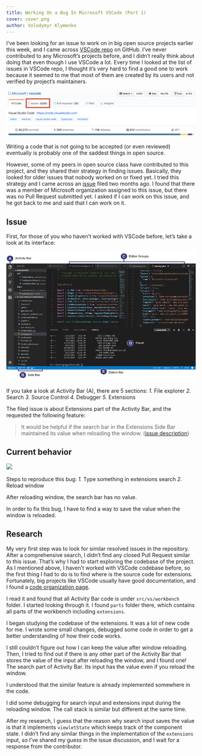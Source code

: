 ```yaml
---
title: Working On a Bug In Microsoft VSCode (Part 1)
cover: cover.png
author: Volodymyr Klymenko
---
```


<re-img src="cover.png"></re-img>

I’ve been looking for an issue to work on in big open source projects earlier this week, and I came across <a href="https://github.com/Microsoft/vscode" target="_blank" rel="noopener noreferrer">VSCode repo</a> on GitHub. I’ve never contributed to any Microsoft’s projects before, and I didn’t really think about doing that even though I use VSCode a lot. Every time I looked at the list of issues in VSCode repo, I thought it’s very hard to find a good one to work because it seemed to me that most of them are created by its users and not verified by project’s maintainers.

<img src="1.png" />

Writing a code that is not going to be accepted (or even reviewed) eventually is probably one of the saddest things in open source.

However, some of my peers in open source class have contributed to this project, and they shared their strategy in finding issues. Basically, they looked for older issues that nobody worked on or fixed yet. I tried this strategy and I came across an <a href="https://github.com/Microsoft/vscode/issues/64669" target="_blank" rel="noopener noreferrer">issue</a> filed two months ago. I found that there was a member of Microsoft organization assigned to this issue, but there was no Pull Request submitted yet. I asked if I can work on this issue, and he got back to me and said that I can work on it.

## Issue

First, for those of you who haven’t worked with VSCode before, let’s take a look at its interface:

<img src="2.png" />

If you take a look at Activity Bar (A), there are 5 sections:
_1._ File explorer
_2._ Search
_3._ Source Control
_4._ Debugger
_5._ Extensions

The filed issue is about Extensions part of the Activity Bar, and the requested the following feature:
> It would be helpful if the search bar in the Extensions Side Bar maintained its value when reloading the window. (<a href="https://github.com/Microsoft/vscode/issues/64669#issue-388952784" target="_blank" rel="noopener noreferrer">issue description</a>)

## Current behavior
<img src="3.gif" />

Steps to reproduce this bug:
_1._ Type something in extensions search
_2._ Reload window

After reloading window, the search bar has no value.

In order to fix this bug, I have to find a way to save the value when the window is reloaded.

## Research
My very first step was to look for similar resolved issues in the repository. After a comprehensive search, I didn’t find any closed Pull Request similar to this issue. That’s why I had to start exploring the codebase of the project.
As I mentioned above, I haven’t worked with VSCode codebase before, so the first thing I had to do is to find where is the source code for extensions. Fortunately, big projects like VSCode usually have good documentation, and I found a <a href="https://github.com/Microsoft/vscode/wiki/Code-Organization" target="_blank" rel="noopener noreferrer">code organization page</a>.

I read it and found that all Activity Bar code is under `src/vs/workbench` folder. I started looking through it. I found `parts` folder there, which contains all parts of the workbench including `extensions`.

I began studying the codebase of the extensions. It was a lot of new code for me. I wrote some small changes, debugged some code in order to get a better understanding of how their code works.

I still couldn’t figure out how I can keep the value after window reloading. Then, I tried to find out if there is any other part of the Activity Bar that stores the value of the input after reloading the window, and I found one! The search part of Activity Bar. Its input has the value even if you reload the window.

I understood that the similar feature is already implemented somewhere in the code.

I did some debugging for search input and extensions input during the reloading window. The call stack is similar but different at the same time.

After my research, I guess that the reason why search input saves the value is that it implements `viewletState` which keeps track of the component state. I didn’t find any similar things in the implementation of the `extensions` input, so I’ve shared my guess in the issue discussion, and I wait for a response from the contributor.
